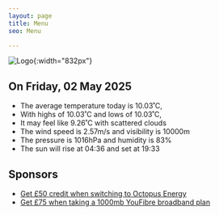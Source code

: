 ```yaml
---
layout: page
title: Menu
seo: Menu

---
```


![Logo](/images/logo.jpg){:width="832px"}

<!-- weather_marker starts -->
## On Friday, 02 May 2025

- The average temperature today is 10.03˚C,
- With highs of 10.03˚C and lows of 10.03˚C,
- It may feel like 9.26˚C with scattered clouds
- The wind speed is 2.57m/s and visibility is 10000m
- The pressure is 1016hPa and humidity is 83%
- The sun will rise at 04:36 and set at 19:33

<!-- weather_marker ends -->

## Sponsors

- [Get £50 credit when switching to Octopus Energy](https://bit.ly/3oD1nnS)
- [Get £75 when taking a 1000mb YouFibre broadband plan](https://aklam.io/91zWhU?)
